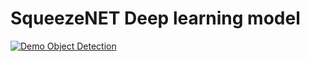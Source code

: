 # SqueezeNET Deep learning model

[![Demo Object Detection](https://evergreenllc2020.github.io/img/od.gif)](https://youtu.be/5maoJWK7RaU)
